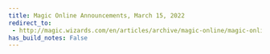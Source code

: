 ```yaml
---
title: Magic Online Announcements, March 15, 2022
redirect_to:
 - http://magic.wizards.com/en/articles/archive/magic-online/magic-online-announcements-march-15-2022
has_build_notes: False
---
```

